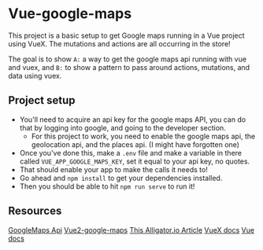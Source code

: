 # Vue-google-maps
This project is a basic setup to get Google maps running in a Vue project using VueX. The mutations and actions are all occurring in the store!

The goal is to show ```A:``` a way to get the google maps api running with vue and vuex, and ```B:``` to show a pattern to pass around actions, mutations, and data using vuex.

## Project setup
- You'll need to acquire an api key for the google maps API, you can do that by logging into google, and going to the developer section.
  - For this project to work, you need to enable the google maps api, the geolocation api, and the places api. (I might have forgotten one)
- Once you've done this, make a ```.env``` file and make a variable in there called ```VUE_APP_GOOGLE_MAPS_KEY```, set it equal to your api key, no quotes.
- That should enable your app to make the calls it needs to!
- Go ahead and ```npm install``` to get your dependencies installed.
- Then you should be able to hit ```npm run serve``` to run it!

## Resources
[GoogleMaps Api](https://developers.google.com/maps/documentation/javascript/tutorial)
[Vue2-google-maps](https://www.npmjs.com/package/vue2-google-maps)
[This Alligator.io Article](https://alligator.io/vuejs/vue-google-maps/)
[VueX docs](https://vuex.vuejs.org/)
[Vue docs](https://vuejs.org/v2/guide/)